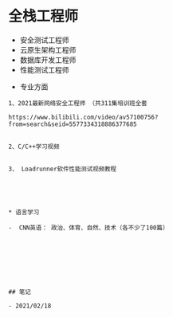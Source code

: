 
# 全栈工程师

- 安全测试工程师
- 云原生架构工程师
- 数据库开发工程师
- 性能测试工程师




* 专业方面



```
1、2021最新网络安全工程师 （共311集培训班全套

https://www.bilibili.com/video/av57100756?from=search&seid=5577334318886377685


2、C/C++学习视频


3、 Loadrunner软件性能测试视频教程





* 语言学习
  ```
    -  CNN英语： 政治、体育、自然、技术（各不少了100篇）
  ```







## 笔记

- 2021/02/18 




```

